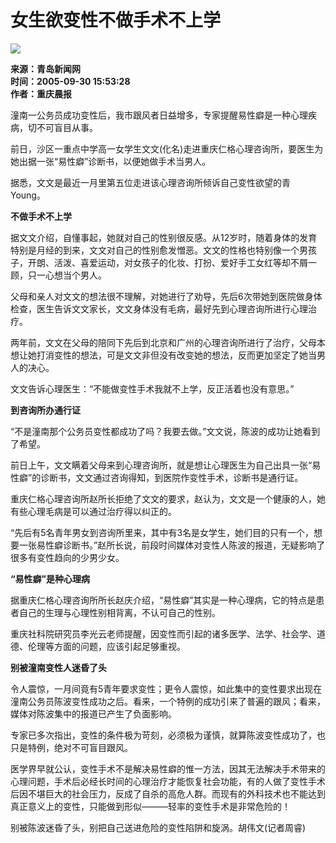 # 女生欲变性不做手术不上学

![](http://www.qingdaonews.com/ad/top3.gif)

**来源：青岛新闻网**  
**时间：2005-09-30 15:53:28**  
**作者：重庆晨报**

潼南一公务员成功变性后，我市跟风者日益增多，专家提醒易性癖是一种心理疾病，切不可盲目从事。

前日，沙区一重点中学高一女学生文文(化名)走进重庆仁格心理咨询所，要医生为她出据一张“易性癖”诊断书，以便她做手术当男人。

据悉，文文是最近一月里第五位走进该心理咨询所倾诉自己变性欲望的青 Young。

**不做手术不上学**

据文文介绍，自懂事起，她就对自己的性别很反感。从12岁时，随着身体的发育特别是月经的到来，文文对自己的性别愈发憎恶。文文的性格也特别像一个男孩子，开朗、活泼、喜爱运动，对女孩子的化妆、打扮、爱好手工女红等却不屑一顾，只一心想当个男人。

父母和亲人对文文的想法很不理解，对她进行了劝导，先后6次带她到医院做身体检查，医生告诉文文家长，文文身体没有毛病，最好先到心理咨询所进行心理治疗。

两年前，文文在父母的陪同下先后到北京和广州的心理咨询所进行了治疗，父母本想让她打消变性的想法，可是文文非但没有改变她的想法，反而更加坚定了她当男人的决心。

文文告诉心理医生：“不能做变性手术我就不上学，反正活着也没有意思。”

**到咨询所办通行证**

“不是潼南那个公务员变性都成功了吗？我要去做。”文文说，陈波的成功让她看到了希望。

前日上午，文文瞒着父母来到心理咨询所，就是想让心理医生为自己出具一张“易性癖”的诊断书，文文通过咨询得知，到医院作变性手术，诊断书是通行证。

重庆仁格心理咨询所赵所长拒绝了文文的要求，赵认为，文文是一个健康的人，她有些心理毛病是可以通过治疗得以纠正的。

“先后有5名青年男女到咨询所里来，其中有3名是女学生，她们目的只有一个，想要一张易性癖诊断书。”赵所长说，前段时间媒体对变性人陈波的报道，无疑影响了很多有变性趋向的少男少女。

**“易性癖”是种心理病**

据重庆仁格心理咨询所所长赵庆介绍，“易性癖”其实是一种心理病，它的特点是患者自己的生理与心理性别相背离，不认可自己的性别。

重庆社科院研究员李光云老师提醒，因变性而引起的诸多医学、法学、社会学、道德、伦理等方面的问题，应该引起足够重视。

**别被潼南变性人迷昏了头**

令人震惊，一月间竟有5青年要求变性；更令人震惊，如此集中的变性要求出现在潼南公务员陈波变性成功之后。看来，一个特例的成功引来了普遍的跟风；看来，媒体对陈波集中的报道已产生了负面影响。

专家已多次指出，变性的条件极为苛刻，必须极为谨慎，就算陈波变性成功了，也只是特例，绝对不可盲目跟风。

医学界早就公认，变性手术不是解决易性癖的惟一方法，因其无法解决手术带来的心理问题，手术后必经长时间的心理治疗才能恢复社会功能，有的人做了变性手术后因不堪巨大的社会压力，反成了自杀的高危人群。而现有的外科技术也不能达到真正意义上的变性，只能做到形似———轻率的变性手术是非常危险的！

别被陈波迷昏了头，别把自己送进危险的变性陷阱和旋涡。胡伟文(记者周睿)
